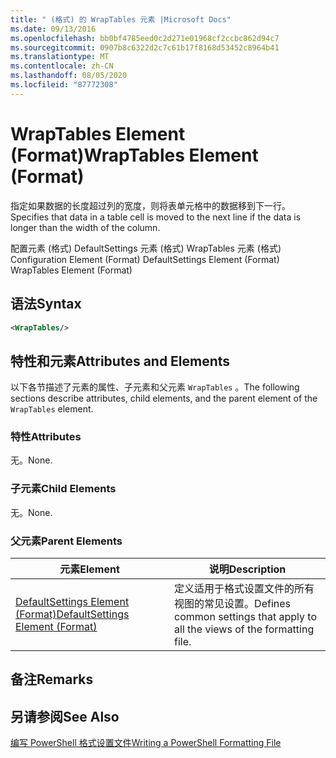 ```yaml
---
title: " (格式) 的 WrapTables 元素 |Microsoft Docs"
ms.date: 09/13/2016
ms.openlocfilehash: bb0bf4785eed0c2d271e01968cf2ccbc862d94c7
ms.sourcegitcommit: 0907b8c6322d2c7c61b17f8168d53452c8964b41
ms.translationtype: MT
ms.contentlocale: zh-CN
ms.lasthandoff: 08/05/2020
ms.locfileid: "87772308"
---
```

# <a name="wraptables-element-format"></a><span data-ttu-id="22af8-102">WrapTables Element (Format)</span><span class="sxs-lookup"><span data-stu-id="22af8-102">WrapTables Element (Format)</span></span>

<span data-ttu-id="22af8-103">指定如果数据的长度超过列的宽度，则将表单元格中的数据移到下一行。</span><span class="sxs-lookup"><span data-stu-id="22af8-103">Specifies that data in a table cell is moved to the next line if the data is longer than the width of the column.</span></span>

<span data-ttu-id="22af8-104">配置元素 (格式) DefaultSettings 元素 (格式) WrapTables 元素 (格式) </span><span class="sxs-lookup"><span data-stu-id="22af8-104">Configuration Element (Format) DefaultSettings Element (Format) WrapTables Element (Format)</span></span>

## <a name="syntax"></a><span data-ttu-id="22af8-105">语法</span><span class="sxs-lookup"><span data-stu-id="22af8-105">Syntax</span></span>

```xml
<WrapTables/>
```

## <a name="attributes-and-elements"></a><span data-ttu-id="22af8-106">特性和元素</span><span class="sxs-lookup"><span data-stu-id="22af8-106">Attributes and Elements</span></span>

<span data-ttu-id="22af8-107">以下各节描述了元素的属性、子元素和父元素 `WrapTables` 。</span><span class="sxs-lookup"><span data-stu-id="22af8-107">The following sections describe attributes, child elements, and the parent element of the `WrapTables` element.</span></span>

### <a name="attributes"></a><span data-ttu-id="22af8-108">特性</span><span class="sxs-lookup"><span data-stu-id="22af8-108">Attributes</span></span>

<span data-ttu-id="22af8-109">无。</span><span class="sxs-lookup"><span data-stu-id="22af8-109">None.</span></span>

### <a name="child-elements"></a><span data-ttu-id="22af8-110">子元素</span><span class="sxs-lookup"><span data-stu-id="22af8-110">Child Elements</span></span>

<span data-ttu-id="22af8-111">无。</span><span class="sxs-lookup"><span data-stu-id="22af8-111">None.</span></span>

### <a name="parent-elements"></a><span data-ttu-id="22af8-112">父元素</span><span class="sxs-lookup"><span data-stu-id="22af8-112">Parent Elements</span></span>

|<span data-ttu-id="22af8-113">元素</span><span class="sxs-lookup"><span data-stu-id="22af8-113">Element</span></span>|<span data-ttu-id="22af8-114">说明</span><span class="sxs-lookup"><span data-stu-id="22af8-114">Description</span></span>|
|-------------|-----------------|
|[<span data-ttu-id="22af8-115">DefaultSettings Element (Format)</span><span class="sxs-lookup"><span data-stu-id="22af8-115">DefaultSettings Element (Format)</span></span>](./defaultsettings-element-format.md)|<span data-ttu-id="22af8-116">定义适用于格式设置文件的所有视图的常见设置。</span><span class="sxs-lookup"><span data-stu-id="22af8-116">Defines common settings that apply to all the views of the formatting file.</span></span>|

## <a name="remarks"></a><span data-ttu-id="22af8-117">备注</span><span class="sxs-lookup"><span data-stu-id="22af8-117">Remarks</span></span>

## <a name="see-also"></a><span data-ttu-id="22af8-118">另请参阅</span><span class="sxs-lookup"><span data-stu-id="22af8-118">See Also</span></span>

[<span data-ttu-id="22af8-119">编写 PowerShell 格式设置文件</span><span class="sxs-lookup"><span data-stu-id="22af8-119">Writing a PowerShell Formatting File</span></span>](./writing-a-powershell-formatting-file.md)
